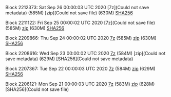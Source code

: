 Block 2212373: Sat Sep 26 00:00:03 UTC 2020 [7z](Could not save metadata) (585M) [zip](Could not save file) (630M) [SHA256]()

Block 2211122: Fri Sep 25 00:00:02 UTC 2020 [7z](Could not save file) (585M) [zip]() (630M) [SHA256]()

Block 2209866: Thu Sep 24 00:00:02 UTC 2020 [7z]() (585M) [zip]() (630M) [SHA256]()

Block 2208616: Wed Sep 23 00:00:02 UTC 2020 [7z]() (584M) [zip](Could not save metadata) (629M) [SHA256](Could not save metadata)

Block 2207367: Tue Sep 22 00:00:03 UTC 2020 [7z]() (584M) [zip]() (629M) [SHA256]()

Block 2206121: Mon Sep 21 00:00:03 UTC 2020 [7z]() (583M) [zip]() (628M) [SHA256](Could not save file)
